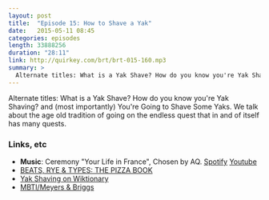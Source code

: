 ```yaml
---
layout: post
title:  "Episode 15: How to Shave a Yak"
date:   2015-05-11 08:45
categories: episodes
length: 33888256
duration: "28:11"
link: http://quirkey.com/brt/brt-015-160.mp3
summary: >
  Alternate titles: What is a Yak Shave? How do you know you're Yak Shaving? and (most importantly) You're Going to Shave Some Yaks. We talk about the age old tradition of going on the endless quest that in and of itself has many quests.  
---
```

Alternate titles: What is a Yak Shave? How do you know you're Yak Shaving? and (most importantly) You're Going to Shave Some Yaks. We talk about the age old tradition of going on the endless quest that in and of itself has many quests.

<!-- more -->

### Links, etc

* <strong>Music</strong>: Ceremony "Your Life in France", Chosen by AQ. [Spotify](https://open.spotify.com/track/3ONgtFTNOGKbZsIHWwI7Ba) [Youtube](https://www.youtube.com/watch?v=80rvSq3oDqg)
* [BEATS, RYE & TYPES: THE PIZZA BOOK](http://beatsryetypes.com/pizza)
* [Yak Shaving on Wiktionary](http://en.wiktionary.org/wiki/yak_shaving)
* [MBTI/Meyers & Briggs](http://www.myersbriggs.org/my-mbti-personality-type/mbti-basics/home.htm?bhcp=1)
